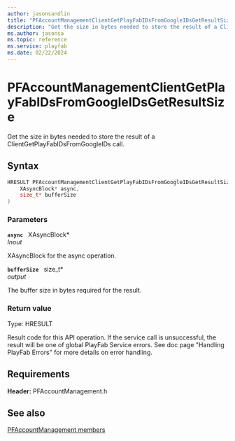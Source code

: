 ```yaml
---
author: jasonsandlin
title: "PFAccountManagementClientGetPlayFabIDsFromGoogleIDsGetResultSize"
description: "Get the size in bytes needed to store the result of a ClientGetPlayFabIDsFromGoogleIDs call."
ms.author: jasonsa
ms.topic: reference
ms.service: playfab
ms.date: 02/22/2024
---
```


# PFAccountManagementClientGetPlayFabIDsFromGoogleIDsGetResultSize  

Get the size in bytes needed to store the result of a ClientGetPlayFabIDsFromGoogleIDs call.  

## Syntax  
  
```cpp
HRESULT PFAccountManagementClientGetPlayFabIDsFromGoogleIDsGetResultSize(  
    XAsyncBlock* async,  
    size_t* bufferSize  
)  
```  
  
### Parameters  
  
**`async`** &nbsp; XAsyncBlock*  
*_Inout_*  
  
XAsyncBlock for the async operation.  
  
**`bufferSize`** &nbsp; size_t*  
*output*  
  
The buffer size in bytes required for the result.  
  
  
### Return value
Type: HRESULT
  
Result code for this API operation. If the service call is unsuccessful, the result will be one of global PlayFab Service errors. See doc page "Handling PlayFab Errors" for more details on error handling.
  
  
## Requirements  
  
**Header:** PFAccountManagement.h
  
## See also  
[PFAccountManagement members](../pfaccountmanagement_members.md)  

  
  
